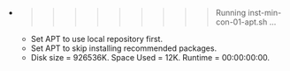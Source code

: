 * >>>>>>>>> Running inst-min-con-01-apt.sh ...
  * Set APT to use local repository first.
  * Set APT to skip installing recommended packages.
  * Disk size = 926536K. Space Used = 12K. Runtime = 00:00:00:00.
